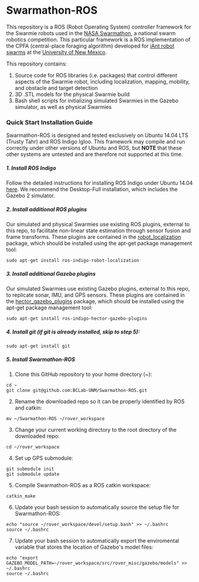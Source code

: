 # Swarmathon-ROS

This repository is a ROS (Robot Operating System) controller framework for the Swarmie robots used in the [NASA Swarmathon](http://www.nasaswarmathon.com), a national swarm robotics competition. This particular framework is a ROS implementation of the CPFA (central-place foraging algorithm) developed for [iAnt robot swarms](http://swarms.cs.unm.edu) at the [University of New Mexico](http://www.unm.edu/).

This repository contains:

1. Source code for ROS libraries (i.e. packages) that control different aspects of the Swarmie robot, including localization, mapping, mobility, and obstacle and target detection
2. 3D .STL models for the physical Swarmie build 
3. Bash shell scripts for initializing simulated Swarmies in the Gazebo simulator, as well as physical Swarmies

### Quick Start Installation Guide

Swarmathon-ROS is designed and tested exclusively on Ubuntu 14.04 LTS (Trusty Tahr) and ROS Indigo Igloo. This framework may compile and run correctly under other versions of Ubuntu and ROS, but **NOTE** that these other systems are untested and are therefore not supported at this time.

##### 1. Install ROS Indigo

Follow the detailed instructions for installing ROS Indigo under Ubuntu 14.04 [here](http://wiki.ros.org/indigo/Installation/Ubuntu). We recommend the Desktop-Full installation, which includes the Gazebo 2 simulator.

##### 2. Install additional ROS plugins

Our simulated and physical Swarmies use existing ROS plugins, external to this repo, to facilitate non-linear state estimation through sensor fusion and frame transforms. These plugins are contained in the [robot_localization](http://wiki.ros.org/robot_localization) package, which should be installed using the apt-get package management tool:

```
sudo apt-get install ros-indigo-robot-localization
```

##### 3. Install additional Gazebo plugins

Our simulated Swarmies use existing Gazebo plugins, external to this repo, to replicate sonar, IMU, and GPS sensors. These plugins are contained in the [hector_gazebo_plugins](http://wiki.ros.org/hector_gazebo_plugins) package, which should be installed using the apt-get package management tool:

```
sudo apt-get install ros-indigo-hector-gazebo-plugins
```

##### 4. Install git (if git is already installed, skip to step 5):

```
sudo apt-get install git
```

##### 5. Install Swarmathon-ROS

1. Clone this GitHub repository to your home directory (~):

  ```
  cd ~
  git clone git@github.com:BCLab-UNM/Swarmathon-ROS.git
  ```

2. Rename the downloaded repo so it can be properly identified by ROS and catkin:

  ```
  mv ~/Swarmathon-ROS ~/rover_workspace
  ```

3. Change your current working directory to the root directory of the downloaded repo:

  ```
  cd ~/rover_workspace
  ```

4. Set up GPS submodule:

  ```
  git submodule init
  git submodule update
  ```

5. Compile Swarmathon-ROS as a ROS catkin workspace:

  ```
  catkin_make
  ```
  
6. Update your bash session to automatically source the setup file for Swarmathon-ROS:

  ```
  echo "source ~/rover_workspace/devel/setup.bash" >> ~/.bashrc
  source ~/.bashrc
  ```

7. Update your bash session to automatically export the enviromental variable that stores the location of Gazebo's model files:

  ```
  echo "export GAZEBO_MODEL_PATH=~/rover_workspace/src/rover_misc/gazebo/models" >> ~/.bashrc
  source ~/.bashrc
  ```
